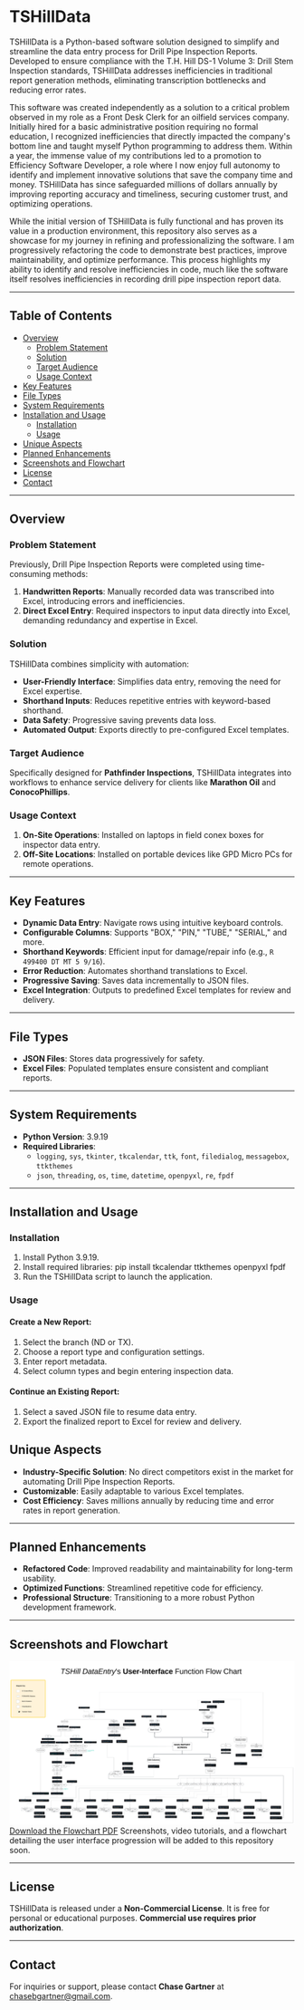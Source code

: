 # TSHillData

TSHillData is a Python-based software solution designed to simplify and streamline the data entry process for Drill Pipe Inspection Reports. Developed to ensure compliance with the T.H. Hill DS-1 Volume 3: Drill Stem Inspection standards, TSHillData addresses inefficiencies in traditional report generation methods, eliminating transcription bottlenecks and reducing error rates.

This software was created independently as a solution to a critical problem observed in my role as a Front Desk Clerk for an oilfield services company. Initially hired for a basic administrative position requiring no formal education, I recognized inefficiencies that directly impacted the company's bottom line and taught myself Python programming to address them. Within a year, the immense value of my contributions led to a promotion to Efficiency Software Developer, a role where I now enjoy full autonomy to identify and implement innovative solutions that save the company time and money. TSHillData has since safeguarded millions of dollars annually by improving reporting accuracy and timeliness, securing customer trust, and optimizing operations.

While the initial version of TSHillData is fully functional and has proven its value in a production environment, this repository also serves as a showcase for my journey in refining and professionalizing the software. I am progressively refactoring the code to demonstrate best practices, improve maintainability, and optimize performance. This process highlights my ability to identify and resolve inefficiencies in code, much like the software itself resolves inefficiencies in recording drill pipe inspection report data.

---

## Table of Contents
- [Overview](#overview)
  - [Problem Statement](#problem-statement)
  - [Solution](#solution)
  - [Target Audience](#target-audience)
  - [Usage Context](#usage-context)
- [Key Features](#key-features)
- [File Types](#file-types)
- [System Requirements](#system-requirements)
- [Installation and Usage](#installation-and-usage)
  - [Installation](#installation)
  - [Usage](#usage)
- [Unique Aspects](#unique-aspects)
- [Planned Enhancements](#planned-enhancements)
- [Screenshots and Flowchart](#screenshots-and-flowchart)
- [License](#license)
- [Contact](#contact)

---

## Overview

### Problem Statement
Previously, Drill Pipe Inspection Reports were completed using time-consuming methods:
1. **Handwritten Reports**: Manually recorded data was transcribed into Excel, introducing errors and inefficiencies.
2. **Direct Excel Entry**: Required inspectors to input data directly into Excel, demanding redundancy and expertise in Excel.

### Solution
TSHillData combines simplicity with automation:
- **User-Friendly Interface**: Simplifies data entry, removing the need for Excel expertise.
- **Shorthand Inputs**: Reduces repetitive entries with keyword-based shorthand.
- **Data Safety**: Progressive saving prevents data loss.
- **Automated Output**: Exports directly to pre-configured Excel templates.

### Target Audience
Specifically designed for **Pathfinder Inspections**, TSHillData integrates into workflows to enhance service delivery for clients like **Marathon Oil** and **ConocoPhillips**.

### Usage Context
1. **On-Site Operations**: Installed on laptops in field conex boxes for inspector data entry.
2. **Off-Site Locations**: Installed on portable devices like GPD Micro PCs for remote operations.

---

## Key Features
- **Dynamic Data Entry**: Navigate rows using intuitive keyboard controls.
- **Configurable Columns**: Supports "BOX," "PIN," "TUBE," "SERIAL," and more.
- **Shorthand Keywords**: Efficient input for damage/repair info (e.g., `R 499400 DT MT 5 9/16`).
- **Error Reduction**: Automates shorthand translations to Excel.
- **Progressive Saving**: Saves data incrementally to JSON files.
- **Excel Integration**: Outputs to predefined Excel templates for review and delivery.

---

## File Types
- **JSON Files**: Stores data progressively for safety.
- **Excel Files**: Populated templates ensure consistent and compliant reports.

---

## System Requirements
- **Python Version**: 3.9.19
- **Required Libraries**:
  - `logging`, `sys`, `tkinter`, `tkcalendar`, `ttk`, `font`, `filedialog`, `messagebox`, `ttkthemes`
  - `json`, `threading`, `os`, `time`, `datetime`, `openpyxl`, `re`, `fpdf`

---

## Installation and Usage

### Installation
1. Install Python 3.9.19.
2. Install required libraries:
   pip install tkcalendar ttkthemes openpyxl fpdf
3. Run the TSHillData script to launch the application.

### Usage

#### Create a New Report:
1. Select the branch (ND or TX).
2. Choose a report type and configuration settings.
3. Enter report metadata.
4. Select column types and begin entering inspection data.

#### Continue an Existing Report:
1. Select a saved JSON file to resume data entry.
2. Export the finalized report to Excel for review and delivery.

## Unique Aspects
- **Industry-Specific Solution**: No direct competitors exist in the market for automating Drill Pipe Inspection Reports.
- **Customizable**: Easily adaptable to various Excel templates.
- **Cost Efficiency**: Saves millions annually by reducing time and error rates in report generation.

---

## Planned Enhancements
- **Refactored Code**: Improved readability and maintainability for long-term usability.
- **Optimized Functions**: Streamlined repetitive code for efficiency.
- **Professional Structure**: Transitioning to a more robust Python development framework.

---

## Screenshots and Flowchart
![TSHillData's User Interface Function Flow Chart](assets/TSHillData_UserInterface_FlowChart.png)
[Download the Flowchart PDF](assets/TSHillData_UserInterface_FlowChart.pdf)
Screenshots, video tutorials, and a flowchart detailing the user interface progression will be added to this repository soon.

---

## License
TSHillData is released under a **Non-Commercial License**. It is free for personal or educational purposes. **Commercial use requires prior authorization**.

---

## Contact
For inquiries or support, please contact **Chase Gartner** at [chasebgartner@gmail.com](mailto:chasebgartner@gmail.com).
